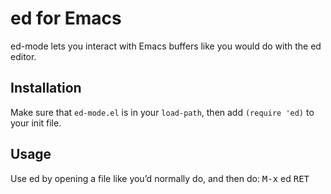 # ed for Emacs

ed-mode lets you interact with Emacs buffers like you would do with
the ed editor.

## Installation

Make sure that `ed-mode.el` is in your `load-path`, then add
`(require 'ed)` to your init file.

## Usage

Use ed by opening a file like you’d normally do, and then do:
<kbd>M‑x</kbd> ed <kbd>RET</kbd>
